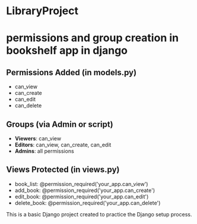 # LibraryProject
# permissions and group creation in bookshelf app in django

## Permissions Added (in models.py)
- can_view
- can_create
- can_edit
- can_delete

## Groups (via Admin or script)
- **Viewers**: can_view
- **Editors**: can_view, can_create, can_edit
- **Admins**: all permissions

## Views Protected (in views.py)
- book_list: @permission_required('your_app.can_view')
- add_book: @permission_required('your_app.can_create')
- edit_book: @permission_required('your_app.can_edit')
- delete_book: @permission_required('your_app.can_delete')

This is a basic Django project created to practice the Django setup process.
